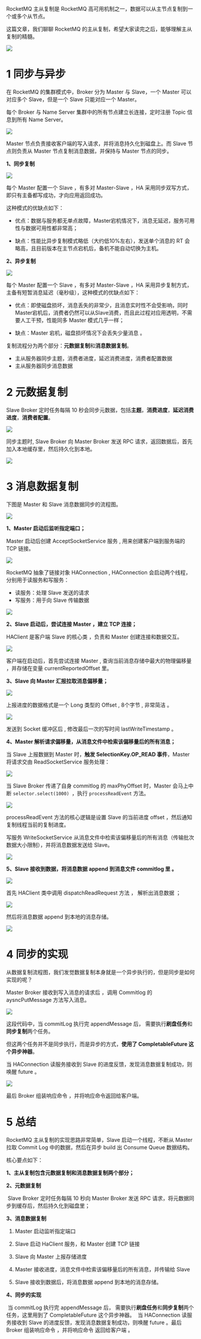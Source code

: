 RocketMQ 主从复制是 RocketMQ 高可用机制之一，数据可以从主节点复制到一个或多个从节点。

这篇文章，我们聊聊 RocketMQ 的主从复制，希望大家读完之后，能够理解主从复制的精髓。

![](https://img2023.cnblogs.com/blog/2487169/202306/2487169-20230630195413140-1830976675.png)

# 1 同步与异步

在 RocketMQ 的集群模式中，Broker 分为 Master 与 Slave，一个 Master 可以对应多个 Slave，但是一个 Slave 只能对应一个 Master。

每个 Broker 与 Name Server 集群中的所有节点建立长连接，定时注册 Topic 信息到所有 Name Server。

![](https://img2023.cnblogs.com/blog/2487169/202306/2487169-20230630195412074-744632871.webp)

Master 节点负责接收客户端的写入请求，并将消息持久化到磁盘上。而 Slave 节点则负责从 Master 节点复制消息数据，并保持与 Master 节点的同步。

**1、同步复制**

![](https://img2023.cnblogs.com/blog/2487169/202306/2487169-20230630195412054-1935122053.webp)

每个 Master 配置一个 Slave ，有多对 Master-Slave ，HA 采用同步双写方式，即只有主备都写成功，才向应用返回成功。

这种模式的优缺点如下：

- 优点：数据与服务都无单点故障，Master宕机情况下，消息无延迟，服务可用性与数据可用性都非常高；

- 缺点：性能比异步复制模式略低（大约低10%左右），发送单个消息的 RT 会略高，且目前版本在主节点宕机后，备机不能自动切换为主机。

**2、异步复制**

![](https://img2023.cnblogs.com/blog/2487169/202306/2487169-20230630195410125-495638183.webp)

每个 Master 配置一个 Slave ，有多对 Master-Slave ，HA 采用异步复制方式，主备有短暂消息延迟（毫秒级），这种模式的优缺点如下：

- 优点：即使磁盘损坏，消息丢失的非常少，且消息实时性不会受影响，同时Master宕机后，消费者仍然可以从Slave消费，而且此过程对应用透明，不需要人工干预，性能同多 Master 模式几乎一样；

- 缺点：Master 宕机，磁盘损坏情况下会丢失少量消息 。

复制流程分为两个部分：**元数据复制**和**消息数据复制**。

- 主从服务器同步主题，消费者进度，延迟消费进度，消费者配置数据 
- 主从服务器同步消息数据

# 2 元数据复制

Slave Broker 定时任务每隔 10 秒会同步元数据，包括**主题**，**消费进度**，**延迟消费进度**，**消费者配置**。

![](https://img2023.cnblogs.com/blog/2487169/202306/2487169-20230630195411735-1819543430.webp)

同步主题时, Slave Broker 向 Master Broker 发送 RPC 请求，返回数据后，首先加入本地缓存里，然后持久化到本地。

![](https://javayong.cn/pics/rocketmq/同步rpc.webp)

# 3 消息数据复制

下图是 Master 和 Slave 消息数据同步的流程图。

![](https://javayong.cn/pics/rocketmq/消息数据复制.webp)

**1、Master 启动后监听指定端口；**

Master 启动后创建 AcceptSocketService 服务  ,  用来创建客户端到服务端的 TCP 链接。

![](https://javayong.cn/pics/rocketmq/master监听端口.webp)

RocketMQ 抽象了链接对象 HAConnection , HAConnection 会启动两个线程，分别用于读服务和写服务：

- 读服务：处理 Slave 发送的请求 
- 写服务：用于向 Slave 传输数据 

![](https://img2023.cnblogs.com/blog/2487169/202306/2487169-20230630195411968-1605421507.png)

**2、Slave 启动后，尝试连接 Master ，建立 TCP 连接；**

HAClient 是客户端 Slave 的核心类 ，负责和 Master 创建连接和数据交互。

![](https://img2023.cnblogs.com/blog/2487169/202306/2487169-20230630195414863-315932994.webp)

客户端在启动后，首先尝试连接 Master , 查询当前消息存储中最大的物理偏移量 ，并存储在变量 currentReportedOffset 里。

**3、Slave 向 Master 汇报拉取消息偏移量；**

![](https://img2023.cnblogs.com/blog/2487169/202306/2487169-20230630195412964-1416757524.webp)

上报进度的数据格式是一个 Long 类型的 Offset ,  8个字节 ,  非常简洁 。

![](https://img2023.cnblogs.com/blog/2487169/202306/2487169-20230630195412712-714224648.webp)

发送到 Socket 缓冲区后 ,  修改最后一次的写时间 lastWriteTimestamp 。

**4、Master 解析请求偏移量，从消息文件中检索该偏移量后的所有消息；**

当 Slave 上报数据到 Master 时，**触发 SelectionKey.OP_READ 事件**，Master 将请求交由 ReadSocketService 服务处理：

![](https://img2023.cnblogs.com/blog/2487169/202306/2487169-20230630195414297-576373161.webp)

当 Slave Broker 传递了自身 commitlog 的 maxPhyOffset 时，Master 会马上中断 `selector.select(1000) `，执行 `processReadEvent` 方法。

![](https://img2023.cnblogs.com/blog/2487169/202306/2487169-20230630195414114-2025326101.webp)

processReadEvent 方法的核心逻辑是设置 Slave 的当前进度 offset ，然后通知复制线程当前的复制进度。 

写服务 WriteSocketService 从消息文件中检索该偏移量后的所有消息（传输批次数据大小限制），并将消息数据发送给 Slave。

![](https://img2023.cnblogs.com/blog/2487169/202306/2487169-20230630195458206-1078965869.webp)

**5、Slave 接收到数据，将消息数据 append 到消息文件 commitlog 里 。**

![](https://img2023.cnblogs.com/blog/2487169/202306/2487169-20230630195450699-955536039.webp)

首先 HAClient 类中调用 dispatchReadRequest 方法 ， 解析出消息数据 ；

![](https://img2023.cnblogs.com/blog/2487169/202306/2487169-20230630195412301-1218255518.webp)

然后将消息数据 append 到本地的消息存储。 

![](https://img2023.cnblogs.com/blog/2487169/202306/2487169-20230630195414731-1178243900.webp)

# 4 同步的实现

从数据复制流程图，我们发觉数据复制本身就是一个异步执行的，但是同步是如何实现的呢？

Master Broker 接收到写入消息的请求后 ，调用 Commitlog 的 aysncPutMessage 方法写入消息。

![](https://img2023.cnblogs.com/blog/2487169/202306/2487169-20230630195414502-618061499.webp)

这段代码中，当 commitLog 执行完 appendMessage 后， 需要执行**刷盘任务**和**同步复制**两个任务。

但这两个任务并不是同步执行，而是异步的方式，**使用了 CompletableFuture 这个异步神器**。

当 HAConnection 读服务接收到 Slave 的进度反馈，发现消息数据复制成功，则唤醒 future 。

![](https://img2023.cnblogs.com/blog/2487169/202306/2487169-20230630195415358-402816567.webp)

最后 Broker 组装响应命令 ，并将响应命令返回给客户端。

# 5 总结

RocketMQ 主从复制的实现思路非常简单，Slave 启动一个线程，不断从 Master 拉取 Commit Log 中的数据，然后在异步 build 出 Consume Queue 数据结构。

核心要点如下：

**1、主从复制包含元数据复制和消息数据复制两个部分；**

**2、元数据复制**

​	  Slave Broker 定时任务每隔 10 秒向 Master Broker 发送 RPC 请求，将元数据同步到缓存后，然后持久化到磁盘里；

**3、消息数据复制**

1. Master 启动监听指定端口

2. Slave  启动 HaClient 服务，和 Master 创建 TCP 链接 

3. Slave 向 Master 上报存储进度 

4. Master 接收进度，消息文件中检索该偏移量后的所有消息，并传输给 Slave 

5. Slave 接收到数据后，将消息数据 append 到本地的消息存储。

**4、同步的实现**

​	当 commitLog 执行完 appendMessage 后， 需要执行**刷盘任务**和**同步复制**两个任务，这里用到了 CompletableFuture 这个异步神器。
​	当 HAConnection 读服务接收到 Slave 的进度反馈，发现消息数据复制成功，则唤醒 future 。最后 Broker 组装响应命令 ，并将响应命令	返回给客户端 。
